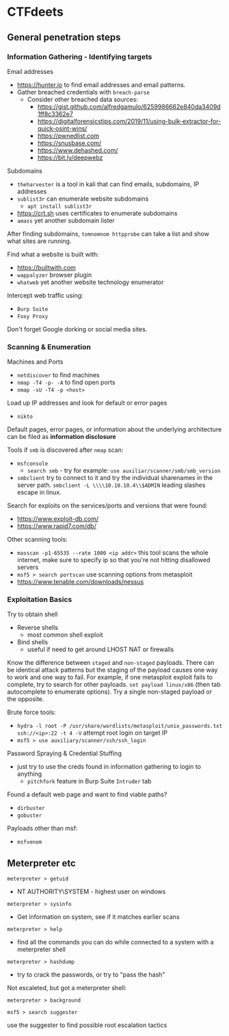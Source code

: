 # CTFdeets

## General penetration steps

### Information Gathering - Identifying targets

Email addresses

* https://hunter.io to find email addresses and email patterns.
* Gather breached credentials with `breach-parse`
  * Consider other breached data sources: 
    * https://gist.github.com/alfredgamulo/6259986662e840da3409d1ff8c3362e7
    * https://digitalforensicstips.com/2019/11/using-bulk-extractor-for-quick-osint-wins/
    * https://pwnedlist.com
    * https://snusbase.com/
    * https://www.dehashed.com/
    * https://bit.ly/deepwebz

Subdomains

* `theharvester` is a tool in kali that can find emails, subdomains, IP addresses
* `sublist3r` can enumerate website subdomains
  * `apt install sublist3r`
* https://crt.sh uses certificates to enumerate subdomains
* `amass` yet another subdomain lister

After finding subdomains, `tomnomnom httpprobe` can take a list and show what sites are running.

Find what a website is built with:
* https://builtwith.com
* `wappalyzer` browser plugin
* `whatweb` yet another website technology enumerator

Intercept web traffic using:
* `Burp Suite`
* `Foxy Proxy`

Don't forget Google dorking or social media sites.

### Scanning & Enumeration

Machines and Ports

* `netdiscover` to find machines
* `nmap -T4 -p- -A` to find open ports
* `nmap -sU -T4 -p <host>`

Load up IP addresses and look for default or error pages

* `nikto`

Default pages, error pages, or information about the underlying architecture can be filed as **information disclosure**

Tools if `smb` is discovered after `nmap` scan:
* `msfconsole`
  * `search smb` - try for example: `use auxiliar/scanner/smb/smb_version`
* `smbclient` try to connect to it and try the individual sharenames in the server path. `smbclient -L \\\\10.10.10.4\\$ADMIN` leading slashes escape in linux.

Search for exploits on the services/ports and versions that were found:
* https://www.exploit-db.com/
* https://www.rapid7.com/db/

Other scanning tools:
* `masscan -p1-65535 --rate 1000 <ip addr>` this tool scans the whole internet, make sure to specify ip so that you're not hitting disallowed servers
* `msf5 > search portscan` use scanning options from metasploit
* https://www.tenable.com/downloads/nessus

### Exploitation Basics

Try to obtain shell

* Reverse shells
  * most common shell exploit
* Bind shells
  * useful if need to get around LHOST NAT or firewalls
  
Know the difference between `staged` and `non-staged` payloads. There can be identical attack patterns but the staging of the payload causes one way to work and one way to fail. For example, if one metasploit exploit fails to complete, try to search for other payloads. `set payload linux/x86` (then tab autocomplete to enumerate options). Try a single non-staged payload or the opposite.

Brute force tools:
* `hydra -l root -P /usr/share/wordlists/metasploit/unix_passwords.txt ssh://<ip>:22 -t 4 -V` attempt root login on target IP
* `msf5 > use auxiliary/scanner/ssh/ssh_login`

Password Spraying & Credential Stuffing
* just try to use the creds found in information gathering to login to anything
  * `pitchfork` feature in Burp Suite `Intruder` tab

Found a default web page and want to find viable paths?
* `dirbuster`
* `gobuster`

Payloads other than msf:
* `msfvenom`

## Meterpreter etc
`meterpreter > getuid`
* NT AUTHORITY\SYSTEM - highest user on windows

`meterpreter > sysinfo`
* Get information on system, see if it matches earlier scans

`meterpreter > help`
* find all the commands you can do while connected to a system with a meterpreter shell

`meterpreter > hashdump`
* try to crack the passwords, or try to "pass the hash"

Not escaleted, but got a meterpreter shell:

`meterpreter > background`

`msf5 > search suggester`

use the suggester to find possible root escalation tactics

